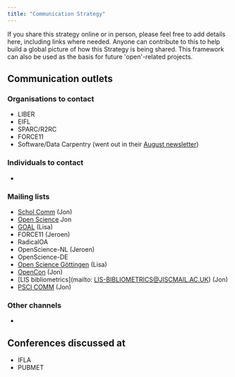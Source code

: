 ```yaml
---
title: "Communication Strategy"
---
```


If you share this strategy online or in person, please feel free to add details here, including links where needed. Anyone can contribute to this to help build a global picture of how this Strategy is being shared. This framework can also be used as the basis for future 'open'-related projects.

## Communication outlets

### Organisations to contact

* LIBER
* EIFL
* SPARC/R2RC
* FORCE11
* Software/Data Carpentry (went out in their [August newsletter](https://twitter.com/thecarpentries/status/1024180602805932032))

### Individuals to contact

* 

### Mailing lists

* [Schol Comm](mailto:scholcomm@lists.ala.org) (Jon)
* [Open Science](https://lists.okfn.org/mailman/listinfo/open-science) Jon
* [GOAL](http://mailman.ecs.soton.ac.uk/pipermail/goal/) (Lisa)
* FORCE11 (Jeroen)
* RadicalOA
* OpenScience-NL (Jeroen)
* OpenScience-DE
* [Open Science Göttingen](https://listserv.gwdg.de/mailman/listinfo/openscience) (Lisa)
* [OpenCon](https://groups.google.com/group/opencon-discussion-list) (Jon)
* [LIS bibliometrics](mailto: LIS-BIBLIOMETRICS@JISCMAIL.AC.UK) (Jon)
* [PSCI COMM](https://www.jiscmail.ac.uk/cgi-bin/webadmin?A0=psci-com) (Jon)

### Other channels

*

## Conferences discussed at 

* IFLA
* PUBMET

